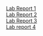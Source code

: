 [Lab Report 1](https://nairbnucsd.github.io/cse15l-lab-reports/lab1.html) \
[Lab Report 2](https://nairbnucsd.github.io/cse15l-lab-reports/lab2.html) \
[Lab Report 3](https://nairbnucsd.github.io/cse15l-lab-reports/lab3.html) \
[Lab report 4](https://nairbnucsd.github.io/cse15l-lab-reports/lab4.html) 
